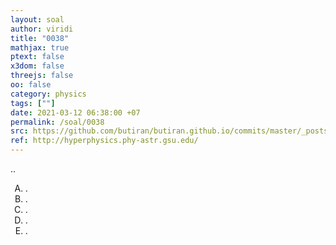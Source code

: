```yaml
---
layout: soal
author: viridi
title: "0038"
mathjax: true
ptext: false
x3dom: false
threejs: false
oo: false
category: physics
tags: [""]
date: 2021-03-12 06:38:00 +07
permalink: /soal/0038
src: https://github.com/butiran/butiran.github.io/commits/master/_posts/soal/01/2021-03-12-blank-8.md
ref: http://hyperphysics.phy-astr.gsu.edu/
---
```

..

<ol type="A">
<li>.
<li>.
<li>.
<li>.
<li>.
